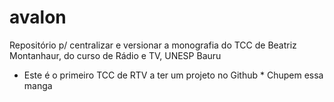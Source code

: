 # avalon
Repositório p/ centralizar e versionar a monografia do TCC de Beatriz Montanhaur, do curso de Rádio e TV, UNESP Bauru


* Este é o primeiro TCC de RTV a ter um projeto no Github * Chupem essa manga
